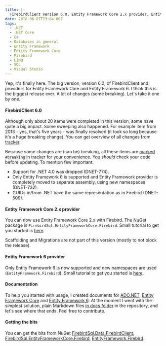```yaml
---
title: |-
  FirebirdClient version 6.0, Entity Framework Core 2.x provider, Entity Framework 6 provider
date: 2018-06-07T13:04:00Z
tags:
  - .NET
  - .NET Core
  - C#
  - Databases in general
  - Entity Framework
  - Entity Framework Core
  - Firebird
  - LINQ
  - SQL
  - Visual Studio
---
```

Yep, it's finally here. The big version, version 6.0, of FirebirdClient and providers for Entity Framework Core and Entity Framework 6. I think this is the biggest release ever. A lot of changes (some breaking). Let's take it one by one.

<!-- excerpt -->

#### FirebirdClient 6.0

Although only about 20 items were completed in this version, some have quite a big impact. Some sweeping also happened. For example item from 2013 - yes, that's five years - was finally resolved (it took so long because it's a huge breaking change). You can get overview of all changes from [tracker][5].

Because some changes are (can be) breaking, all these items are [marked `#breaking` in tracker][6] for your convenience. You _should_ check your code before updating. To mention few important:

* Support for .NET 4.0 was dropped (DNET-774).
* Only Entity Framework 6 is supported and Entity Framework provider is completely moved to separate assembly, using new namespaces (DNET-732).
* GUIDs in/from .NET have the same representation as in Firebird (DNET-509).

#### Entity Framework Core 2.x provider

You can now use Entity Framework Core 2.x with Firebird. The NuGet package is `FirebirdSql.EntityFrameworkCore.Firebird`. Small tutorial to get you started is [here][7].

Scaffolding and Migrations are not part of this version (mostly to not block the release).

#### Entity Framework 6 provider

Only Entity Framework 6 is now supported and new namespaces are used (`EntityFramework.Firebird`). Small tutorial to get you started is [here][8].

#### Documentation

To help you started with usage, I created documents for [ADO.NET][9], [Entity Framework Core][7] and [Entity Framework 6][8]. At the moment I went with the simplest solution, plain Markdown files [in docs folder][10] in the repository, and let's see where that ends. Feel free to contribute.

#### Getting the bits

You can get the bits from NuGet [FirebirdSql.Data.FirebirdClient][2], [FirebirdSql.EntityFrameworkCore.Firebird][4], [EntityFramework.Firebird][3].

[1]: http://www.firebirdsql.org/en/net-provider/
[2]: http://www.nuget.org/packages/FirebirdSql.Data.FirebirdClient/
[3]: http://www.nuget.org/packages/EntityFramework.Firebird/
[4]: http://www.nuget.org/packages/FirebirdSql.EntityFrameworkCore.Firebird/
[5]: http://tracker.firebirdsql.org/browse/DNET/fixforversion/10850
[6]: http://tracker.firebirdsql.org/sr/jira.issueviews:searchrequest-printable/temp/SearchRequest.html?query=%23breaking&summary=true&pid=10003&fixfor=10850&tempMax=1000
[7]: https://github.com/cincuranet/FirebirdSql.Data.FirebirdClient/blob/master/Provider/docs/entity-framework-core.md
[8]: https://github.com/cincuranet/FirebirdSql.Data.FirebirdClient/blob/master/Provider/docs/entity-framework-6.md
[9]: https://github.com/cincuranet/FirebirdSql.Data.FirebirdClient/blob/master/Provider/docs/ado-net.md
[10]: https://github.com/cincuranet/FirebirdSql.Data.FirebirdClient/blob/master/Provider/docs/